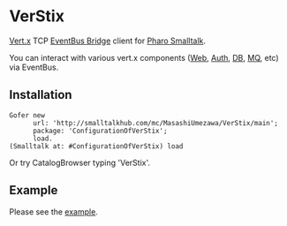 VerStix
========

[Vert.x](http://vertx.io/ "Vert.x") TCP [EventBus Bridge](http://vertx.io/docs/#bridges) client for [Pharo Smalltalk](http://www.pharo-project.org/ "Pharo").

You can interact with various vert.x components ([Web](http://vertx.io/docs/#web), [Auth](http://vertx.io/docs/#authentication_and_authorisation), [DB](http://vertx.io/docs/#data_access), [MQ](http://vertx.io/docs/#integration), etc) via EventBus.

## Installation

```Smalltalk
Gofer new
      url: 'http://smalltalkhub.com/mc/MasashiUmezawa/VerStix/main';
      package: 'ConfigurationOfVerStix';
      load.
(Smalltalk at: #ConfigurationOfVerStix) load
```

Or try CatalogBrowser typing 'VerStix'.

## Example

Please see the [example](./example/README.md).


